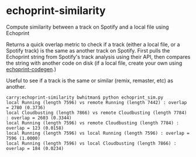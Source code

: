 # echoprint-similarity
Compute similarity between a track on Spotify and a local file using Echoprint

Returns a quick overlap metric to check if a track (either a local file, or a Spotify track) is the same as another track on Spotify. First pulls the Echoprint string from Spotify's track analysis using their API, then compares the string with another code on disk (if a local file, create your own using [echoprint-codegen](https://github.com/spotify/echoprint-codegen).)

Useful to see if a track is the same or similar (remix, remaster, etc) as another.

```
carry:echoprint-similarity bwhitman$ python echoprint_sim.py 
local Running (length 7596) vs remote Running (length 7442) : overlap = 2780 (0.3736)
local Cloudbusting (length 7866) vs remote Cloudbusting (length 7784) : overlap = 2603 (0.3344)
local Running (length 7596) vs remote Cloudbusting (length 7784) : overlap = 123 (0.0158)
local Running (length 7596) vs local Running (length 7596) : overlap = 7596 (1.0000)
local Running (length 7596) vs local Cloudbusting (length 7866) : overlap = 184 (0.0234)
```

